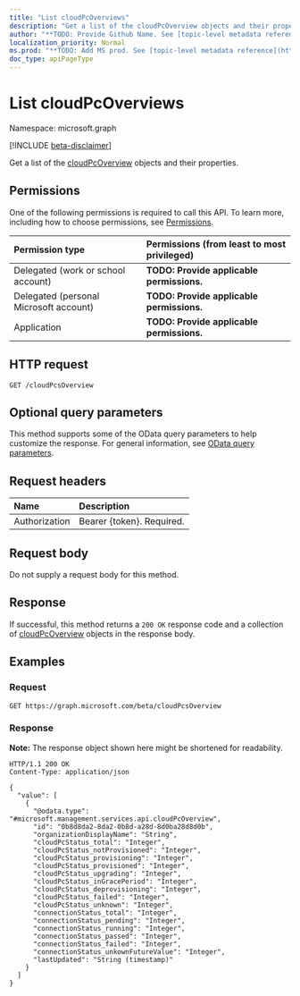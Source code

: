 ```yaml
---
title: "List cloudPcOverviews"
description: "Get a list of the cloudPcOverview objects and their properties."
author: "**TODO: Provide Github Name. See [topic-level metadata reference](https://msgo.azurewebsites.net/add/document/guidelines/metadata.html#topic-level-metadata)**"
localization_priority: Normal
ms.prod: "**TODO: Add MS prod. See [topic-level metadata reference](https://msgo.azurewebsites.net/add/document/guidelines/metadata.html#topic-level-metadata)**"
doc_type: apiPageType
---
```


# List cloudPcOverviews
Namespace: microsoft.graph

[!INCLUDE [beta-disclaimer](../../includes/beta-disclaimer.md)]

Get a list of the [cloudPcOverview](../resources/cloudpcoverview.md) objects and their properties.

## Permissions
One of the following permissions is required to call this API. To learn more, including how to choose permissions, see [Permissions](/graph/permissions-reference).

|Permission type|Permissions (from least to most privileged)|
|:---|:---|
|Delegated (work or school account)|**TODO: Provide applicable permissions.**|
|Delegated (personal Microsoft account)|**TODO: Provide applicable permissions.**|
|Application|**TODO: Provide applicable permissions.**|

## HTTP request

<!-- {
  "blockType": "ignored"
}
-->
``` http
GET /cloudPcsOverview
```

## Optional query parameters
This method supports some of the OData query parameters to help customize the response. For general information, see [OData query parameters](/graph/query-parameters).

## Request headers
|Name|Description|
|:---|:---|
|Authorization|Bearer {token}. Required.|

## Request body
Do not supply a request body for this method.

## Response

If successful, this method returns a `200 OK` response code and a collection of [cloudPcOverview](../resources/cloudpcoverview.md) objects in the response body.

## Examples

### Request
<!-- {
  "blockType": "request",
  "name": "list_cloudpcoverview"
}
-->
``` http
GET https://graph.microsoft.com/beta/cloudPcsOverview
```


### Response
**Note:** The response object shown here might be shortened for readability.
<!-- {
  "blockType": "response",
  "truncated": true,
  "@odata.type": "Collection(microsoft.management.services.api.cloudPcOverview)"
}
-->
``` http
HTTP/1.1 200 OK
Content-Type: application/json

{
  "value": [
    {
      "@odata.type": "#microsoft.management.services.api.cloudPcOverview",
      "id": "0b8d8da2-8da2-0b8d-a28d-8d0ba28d8d0b",
      "organizationDisplayName": "String",
      "cloudPcStatus_total": "Integer",
      "cloudPcStatus_notProvisioned": "Integer",
      "cloudPcStatus_provisioning": "Integer",
      "cloudPcStatus_provisioned": "Integer",
      "cloudPcStatus_upgrading": "Integer",
      "cloudPcStatus_inGracePeriod": "Integer",
      "cloudPcStatus_deprovisioning": "Integer",
      "cloudPcStatus_failed": "Integer",
      "cloudPcStatus_unknown": "Integer",
      "connectionStatus_total": "Integer",
      "connectionStatus_pending": "Integer",
      "connectionStatus_running": "Integer",
      "connectionStatus_passed": "Integer",
      "connectionStatus_failed": "Integer",
      "connectionStatus_unkownFutureValue": "Integer",
      "lastUpdated": "String (timestamp)"
    }
  ]
}
```


